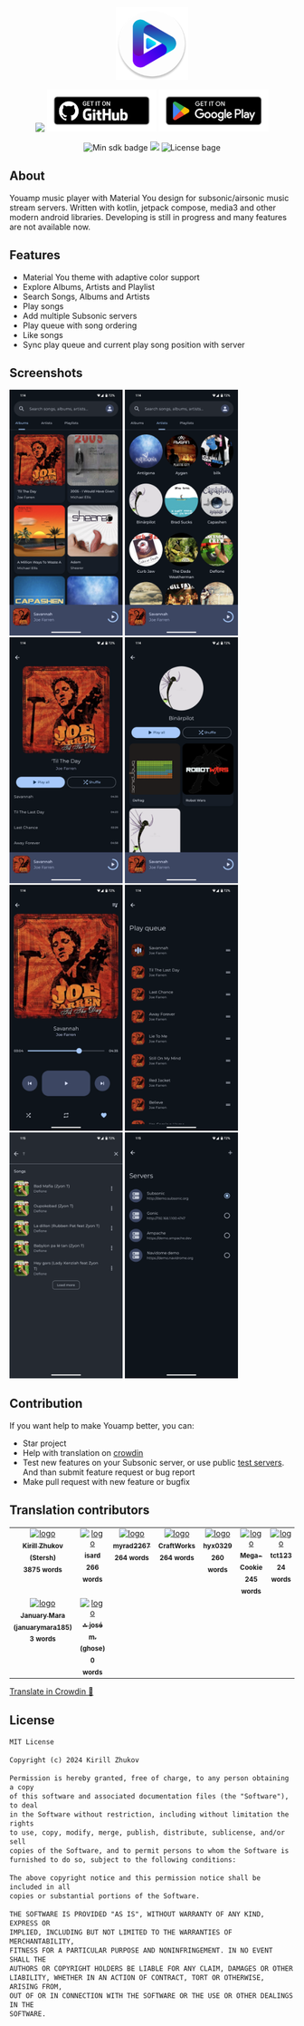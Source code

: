 <p align="center">
  <img src="/app/src/main/res/mipmap-xxxhdpi/ic_launcher_round.webp" height="128" />
</p>

<p align="center">
  <a title="Get it on F-Droid" target="_blank" href="https://f-droid.org/packages/ru.stersh.youamp/"><img src="https://fdroid.gitlab.io/artwork/badge/get-it-on.png" height="75"></a>
  <a title="Get it on Github" target="_blank" href="https://github.com/siper/Youamp/releases"><img src="/assets/bage/get_it_on_github.png" height="75"></a>
  <a title="Get it on Google Play" target="_blank" href="https://play.google.com/store/apps/details?id=ru.stersh.youamp"><img src="/assets/bage/get_it_on_google_play.png" height="75"></a>
</p>

<p align="center">
  <img alt="Min sdk badge" src="https://img.shields.io/badge/21-grey?style=flat&logo=android&logoColor=minSdk&label=Min%20sdk&color=blue">
  <a title="Crowdin" target="_blank" href="https://crowdin.com/project/youamp"><img src="https://badges.crowdin.net/youamp/localized.svg"></a>
  <img alt="License bage" src="https://img.shields.io/badge/MIT-grey?style=flat&label=License&color=blue">
</p>

## About

Youamp music player with Material You design for subsonic/airsonic music stream servers. Written with kotlin, jetpack
compose,
media3 and other modern android libraries. Developing is still in progress and many features are not available now.

## Features

- Material You theme with adaptive color support
- Explore Albums, Artists and Playlist
- Search Songs, Albums and Artists
- Play songs
- Add multiple Subsonic servers
- Play queue with song ordering
- Like songs
- Sync play queue and current play song position with server

## Screenshots

<p float="left">
  <img src="/fastlane/metadata/android/en-US/images/phoneScreenshots/1.png" width="200" />
  <img src="/fastlane/metadata/android/en-US/images/phoneScreenshots/2.png" width="200" /> 
  <img src="/fastlane/metadata/android/en-US/images/phoneScreenshots/3.png" width="200" /> 
  <img src="/fastlane/metadata/android/en-US/images/phoneScreenshots/4.png" width="200" />
  <img src="/fastlane/metadata/android/en-US/images/phoneScreenshots/5.png" width="200" />
  <img src="/fastlane/metadata/android/en-US/images/phoneScreenshots/6.png" width="200" />
  <img src="/fastlane/metadata/android/en-US/images/phoneScreenshots/7.png" width="200" />
  <img src="/fastlane/metadata/android/en-US/images/phoneScreenshots/8.png" width="200" />
</p>

## Contribution

If you want help to make Youamp better, you can:

* Star project
* Help with translation on [crowdin](https://crowdin.com/project/youamp)
* Test new features on your Subsonic server, or use
  public [test servers](https://github.com/siper/Youamp/wiki/Servers-for-test). And than submit feature request or bug
  report
* Make pull request with new feature or bugfix

## Translation contributors

<!-- CROWDIN-CONTRIBUTORS-START -->
<table>
  <tbody>
    <tr>
      <td align="center" valign="top">
        <a href="https://crowdin.com/profile/Stersh"><img alt="logo" style="width: 64px" src="https://crowdin-static.downloads.crowdin.com/avatar/12594712/medium/64086cc05e0f4413e73c99bd39b1de74.jpg" />
          <br />
          <sub><b>Kirill Zhukov (Stersh)</b></sub></a>
        <br />
        <sub><b>3875 words</b></sub>
      </td>
      <td align="center" valign="top">
        <a href="https://crowdin.com/profile/isard"><img alt="logo" style="width: 64px" src="https://crowdin-static.downloads.crowdin.com/avatar/13454728/medium/1f78b7124b3c962bc4ae55e8d701fc91_default.png" />
          <br />
          <sub><b>isard</b></sub></a>
        <br />
        <sub><b>266 words</b></sub>
      </td>
      <td align="center" valign="top">
        <a href="https://crowdin.com/profile/myrad2267"><img alt="logo" style="width: 64px" src="https://crowdin-static.downloads.crowdin.com/avatar/16479243/medium/c22b8ec9a9a428794a97f0933122d6bb.png" />
          <br />
          <sub><b>myrad2267</b></sub></a>
        <br />
        <sub><b>264 words</b></sub>
      </td>
      <td align="center" valign="top">
        <a href="https://crowdin.com/profile/CraftWorks"><img alt="logo" style="width: 64px" src="https://crowdin-static.downloads.crowdin.com/avatar/15747391/medium/334632c01b9b9321cdaa5f555e70b0e7.png" />
          <br />
          <sub><b>CraftWorks</b></sub></a>
        <br />
        <sub><b>264 words</b></sub>
      </td>
      <td align="center" valign="top">
        <a href="https://crowdin.com/profile/hyx0329"><img alt="logo" style="width: 64px" src="https://crowdin-static.downloads.crowdin.com/avatar/16804195/medium/378e586e06527bde2ada2f62b492dcd0.png" />
          <br />
          <sub><b>hyx0329</b></sub></a>
        <br />
        <sub><b>260 words</b></sub>
      </td>
      <td align="center" valign="top">
        <a href="https://crowdin.com/profile/Mega-Cookie"><img alt="logo" style="width: 64px" src="https://crowdin-static.downloads.crowdin.com/avatar/16410342/medium/c80be863d1105bd3b3e3e0487620070e.png" />
          <br />
          <sub><b>Mega-Cookie</b></sub></a>
        <br />
        <sub><b>245 words</b></sub>
      </td>
      <td align="center" valign="top">
        <a href="https://crowdin.com/profile/tct123"><img alt="logo" style="width: 64px" src="https://crowdin-static.downloads.crowdin.com/avatar/15267698/medium/322d599848cfa45502662989d2208a22.jpg" />
          <br />
          <sub><b>tct123</b></sub></a>
        <br />
        <sub><b>24 words</b></sub>
      </td>
      <td align="center" valign="top">
        <a href="https://crowdin.com/profile/gfreak70"><img alt="logo" style="width: 64px" src="https://crowdin-static.downloads.crowdin.com/avatar/13415218/medium/0b6ea6c0fa230d9069a08c28fed8a6b8.jpg" />
          <br />
          <sub><b>Jann Bern (gfreak70)</b></sub></a>
        <br />
        <sub><b>15 words</b></sub>
      </td>
    </tr>
    <tr>
      <td align="center" valign="top">
        <a href="https://crowdin.com/profile/januarymara185"><img alt="logo" style="width: 64px" src="https://crowdin-static.downloads.crowdin.com/avatar/16531231/medium/e6a94413ab10028e20daf228e934c4c8.png" />
          <br />
          <sub><b>January Mara (januarymara185)</b></sub></a>
        <br />
        <sub><b>3 words</b></sub>
      </td>
      <td align="center" valign="top">
        <a href="https://crowdin.com/profile/ghose"><img alt="logo" style="width: 64px" src="https://crowdin-static.downloads.crowdin.com/avatar/12617257/medium/7a0122f352a94d95be10780bb83f63ef.jpg" />
          <br />
          <sub><b>⁂ josé m. (ghose)</b></sub></a>
        <br />
        <sub><b>0 words</b></sub>
      </td>
    </tr>
  </tbody>
</table><a href="https://crowdin.com/project/youamp" target="_blank">Translate in Crowdin 🚀</a>
<!-- CROWDIN-CONTRIBUTORS-END -->

## License

```
MIT License

Copyright (c) 2024 Kirill Zhukov

Permission is hereby granted, free of charge, to any person obtaining a copy
of this software and associated documentation files (the "Software"), to deal
in the Software without restriction, including without limitation the rights
to use, copy, modify, merge, publish, distribute, sublicense, and/or sell
copies of the Software, and to permit persons to whom the Software is
furnished to do so, subject to the following conditions:

The above copyright notice and this permission notice shall be included in all
copies or substantial portions of the Software.

THE SOFTWARE IS PROVIDED "AS IS", WITHOUT WARRANTY OF ANY KIND, EXPRESS OR
IMPLIED, INCLUDING BUT NOT LIMITED TO THE WARRANTIES OF MERCHANTABILITY,
FITNESS FOR A PARTICULAR PURPOSE AND NONINFRINGEMENT. IN NO EVENT SHALL THE
AUTHORS OR COPYRIGHT HOLDERS BE LIABLE FOR ANY CLAIM, DAMAGES OR OTHER
LIABILITY, WHETHER IN AN ACTION OF CONTRACT, TORT OR OTHERWISE, ARISING FROM,
OUT OF OR IN CONNECTION WITH THE SOFTWARE OR THE USE OR OTHER DEALINGS IN THE
SOFTWARE.
```
